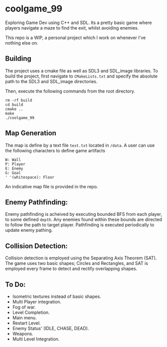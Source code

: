 # coolgame_99
Exploring Game Dev using C++ and SDL. Its a pretty basic game where players navigate a maze to find the exit, whilst avoiding enemies. 

This repo is a WIP, a personal project which I work on whenever I've nothing else on.

## Building
The project uses a cmake file as well as SDL3 and SDL_image libraries. To build the project, first navigate to `CMakeLists.txt` and specify the absolute path to the SDL3 and SDL_image directories.

Then, execute the following commands from the root directory.
```
rm -rf build 
cd build 
cmake ..
make
./coolgame_99
```
## Map Generation
The map is define by a text file `test.txt` located in `/data`. A user can use the following characters to define game artifacts
```
W: Wall 
P: Player 
E: Enemy 
G: Goal
' '(whitespace): Floor
```

An indicative map file is provided in the repo. 

## Enemy Pathfinding: 
Enemy pathfinding is acheived by executing bounded BFS from each player, to some defined `depth`. Any enemies found within these bounds are directed to follow the path to target player. Pathfinding is executed periodically to update enemy pathing. 

## Collision Detection: 
Collision detection is employed using the Separating Axis Theorem (SAT). The game uses two basic shapes; Circles and Rectangles, and SAT is employed every frame to detect and rectify overlapping shapes.

## To Do: 
- Isometric textures instead of basic shapes.
- Multi Player integration.
- Fog of war. 
- Level Completion.
- Main menu.
- Restart Level.
- Enemy Status' (IDLE, CHASE, DEAD).
- Weapons.
- Multi Level Integration.

